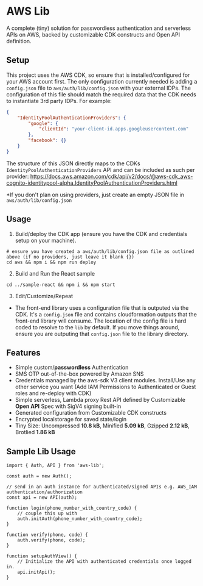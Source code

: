 # AWS Lib

A complete (tiny) solution for passwordless authentication and serverless APIs on AWS, backed by customizable CDK constructs and Open API definition.

## Setup
This project uses the AWS CDK, so ensure that is installed/configured for your AWS account first. The only configuration currently needed is adding a `config.json` file to `aws/auth/lib/config.json` with your external IDPs. The configuration of this file should match the required data that the CDK needs to instantiate 3rd party IDPs. For example:

```json
{
    "IdentityPoolAuthenticationProviders": {
        "google": {
            "clientId": "your-client-id.apps.googleusercontent.com"
        },
        "facebook": {}
    }
}

```

The structure of this JSON directly maps to the CDKs `IdentityPoolAuthenticationProviders` API and can be included as such per provider:
https://docs.aws.amazon.com/cdk/api/v2/docs/@aws-cdk_aws-cognito-identitypool-alpha.IdentityPoolAuthenticationProviders.html

*If you don't plan on using providers, just create an empty JSON file in `aws/auth/lib/config.json`

## Usage

1. Build/deploy the CDK app (ensure you have the CDK and credentials setup on your machine).
```
# ensure you have created a aws/auth/lib/config.json file as outlined above (if no providers, just leave it blank {})
cd aws && npm i && npm run deploy
```
2. Build and Run the React sample
```
cd ../sample-react && npm i && npm start
```
3. Edit/Customize/Repeat

* The front-end library uses a configuration file that is outputed via the CDK. It's a `config.json` file and contains cloudformation outputs that the front-end library will consume. The location of the config file is hard coded to resolve to the `lib` by default. If you move things around, ensure you are outputing that `config.json` file to the library directory.

## Features

* Simple custom/**passwordless** Authentication
* SMS OTP out-of-the-box powered by Amazon SNS
* Credentials managed by the aws-sdk V3 client modules. Install/Use any other service you want (Add IAM Permissions to Authenticated or Guest roles and re-deploy with CDK)
* Simple serverless, Lambda proxy Rest API defined by Customizable **Open API** Spec with SigV4 signing built-in
* Generated configuration from Customizable CDK constructs
* Encrypted localstorage for saved state/login
* Tiny Size: Uncompressed **10.8 kB**, Minified **5.09 kB**, Gzipped **2.12 kB**, Brotlied **1.86 kB**

## Sample Lib Usage
```
import { Auth, API } from 'aws-lib';

const auth = new Auth();

// send in an auth instance for authenticated/signed APIs e.g. AWS_IAM authentication/authorization
const api = new API(auth);

function login(phone_number_with_country_code) {
    // couple this up with 
    auth.initAuth(phone_number_with_country_code);
}

function verify(phone, code) {
    auth.verify(phone, code);
}

function setupAuthView() {
    // Initialize the API with authenticated credentials once logged in.
    api.initApi();
}

```